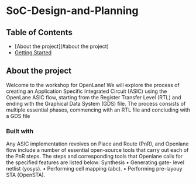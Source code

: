 # SoC-Design-and-Planning

## Table of Contents

- [About the project](#about the project)
- [Getting Started](#getting_strated)


## About the project
Welcome to the workshop for OpenLane! We will explore the process of creating an Application Specific Integrated Circuit (ASIC) using the OpenLane ASIC flow, starting from the Register Transfer Level (RTL) and ending with the Graphical Data System (GDS) file. The process consists of multiple essential phases, commencing with an RTL file and concluding with a GDS file

### Built with
Any ASIC implementation revolves on Place and Route (PnR), and Openlane flow include a number of essential open-source tools that carry out each of the PnR steps. The steps and corresponding tools that Openlane calls for the specified features are listed below:
  	Synthesis
    •	Generating gate- level netlist (yosys).
    •	Performing cell mapping (abc).
    •	Performing pre-layouy STA (OpenSTA).
